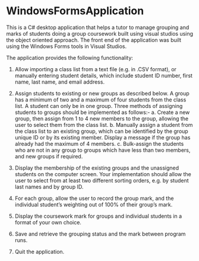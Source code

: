# WindowsFormsApplication

This is a C# desktop application that helps a tutor to manage grouping and marks of students doing a group coursework built using visual studios using the object oriented approach. The front end of the application was built using the Windows Forms tools in Visual Studios.

The application provides the following functionality:

1. Allow importing a class list from a text file (e.g. in .CSV format), or manually entering student details, which include student ID number, first name, last name, and email address.

2. Assign students to existing or new groups as described below. A group has a minimum of two and a maximum of four students from the class list. A student can only be in one group. Three methods of assigning students to groups should be implemented as follows:-
a. Create a new group, then assign from 1 to 4 new members to the group, allowing the user to select them from the class list.
b. Manually assign a student from the class list to an existing group, which can be identified by the group unique ID or by its existing member. Display a message if the group has already had the maximum of 4 members.
c. Bulk-assign the students who are not in any group to groups which have less than two members, and new groups if required.

3. Display the membership of the existing groups and the unassigned students on the computer screen. Your implementation should allow the user to select from at least two different sorting orders, e.g. by student last names and by group ID.

4. For each group, allow the user to record the group mark, and the individual student’s weighting out of 100% of their group’s mark.
5. Display the coursework mark for groups and individual students in a format of your own choice.

6. Save and retrieve the grouping status and the mark between program runs.

7. Quit the application.
